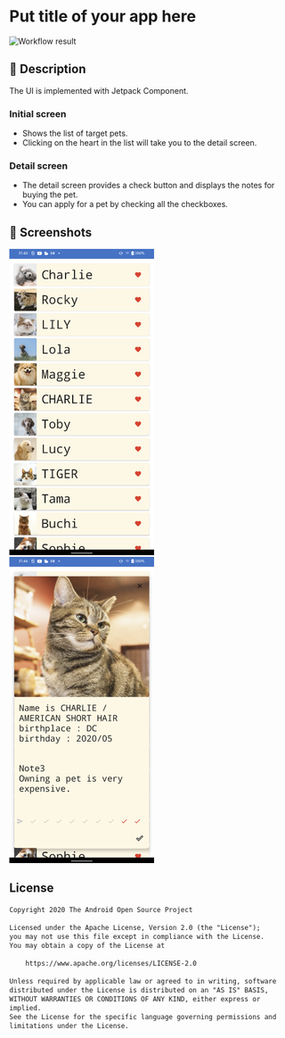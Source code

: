 # Put title of your app here

<!--- Replace <OWNER> with your Github Username and <REPOSITORY> with the name of your repository. -->
<!--- You can find both of these in the url bar when you open your repository in github. -->
![Workflow result](https://github.com/sokume/PetSearchApp/workflows/Check/badge.svg)


## :scroll: Description
<!--- Describe your app in one or two sentences -->

The UI is implemented with Jetpack Component.

### Initial screen
- Shows the list of target pets.
- Clicking on the heart in the list will take you to the detail screen.

### Detail screen
- The detail screen provides a check button and displays the notes for buying the pet.
- You can apply for a pet by checking all the checkboxes.

## :camera_flash: Screenshots
<!-- You can add more screenshots here if you like -->
<img src="/results/screenshot_1.png" width="260">&emsp;<img src="/results/screenshot_2.png" width="260">

## License
```
Copyright 2020 The Android Open Source Project

Licensed under the Apache License, Version 2.0 (the "License");
you may not use this file except in compliance with the License.
You may obtain a copy of the License at

    https://www.apache.org/licenses/LICENSE-2.0

Unless required by applicable law or agreed to in writing, software
distributed under the License is distributed on an "AS IS" BASIS,
WITHOUT WARRANTIES OR CONDITIONS OF ANY KIND, either express or implied.
See the License for the specific language governing permissions and
limitations under the License.
```
